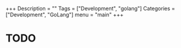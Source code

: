+++
Description = ""
Tags = ["Development", "golang"]
Categories = ["Development", "GoLang"]
menu = "main"
+++

# TODO
